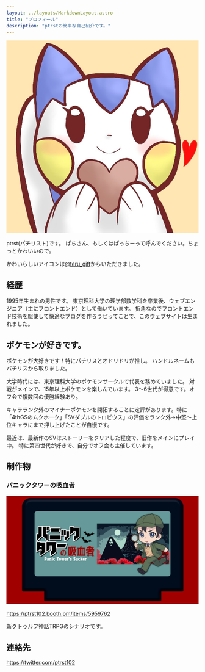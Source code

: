 ```yaml
---
layout: ../layouts/MarkdownLayout.astro
title: "プロフィール"
description: "ptrstの簡単な自己紹介です。"
---
```


![アイコン](../assets/icon.jpg)

ptrst(パチリスト)です。
ぱちさん、もしくはぱっちーって呼んでください。ちょっとかわいいので。

かわいらしいアイコンは[@teru_gift](https://twitter.com/teru_gift)からいただきました。

## 経歴

1995年生まれの男性です。
東京理科大学の理学部数学科を卒業後、ウェブエンジニア（主にフロントエンド）として働いています。
折角なのでフロントエンド技術を駆使して快適なブログを作ろうぜってことで、このウェブサイトは生まれました。

## ポケモンが好きです。

ポケモンが大好きです！特にパチリスとオドリドリが推し。
ハンドルネームもパチリスから取りました。

大学時代には、東京理科大学のポケモンサークルで代表を務めていました。
対戦がメインで、15年以上ポケモンを楽しんでいます。
3～6世代が得意です。オフ会で複数回の優勝経験あり。

キャラランク外のマイナーポケモンを開拓することに定評があります。特に「4thGSのムクホーク」「SVダブルのトロピウス」の評価をランク外→中堅～上位キャラにまで押し上げたことが自慢です。

最近は、最新作のSVはストーリーをクリアした程度で、旧作をメインにプレイ中。
特に第四世代が好きで、自分でオフ会も主催しています。

## 制作物

### パニックタワーの吸血者

![トレーラー](../assets/profile/panic_tower.png)

https://ptrst102.booth.pm/items/5959762

新クトゥルフ神話TRPGのシナリオです。

## 連絡先

https://twitter.com/ptrst102
